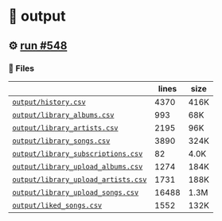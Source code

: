 # 📝  output 

## ⚙️ [run #548](https://github.com/jwenerd/ytm-dl/actions/runs/8135732807)

### 📁 Files

|                                                                         |lines|size|
|-------------------------------------------------------------------------|-----|----|
|[`output/history.csv` ](output/history.csv)                              |4370 |416K|
|[`output/library_albums.csv` ](output/library_albums.csv)                |993  |68K |
|[`output/library_artists.csv` ](output/library_artists.csv)              |2195 |96K |
|[`output/library_songs.csv` ](output/library_songs.csv)                  |3890 |324K|
|[`output/library_subscriptions.csv` ](output/library_subscriptions.csv)  |82   |4.0K|
|[`output/library_upload_albums.csv` ](output/library_upload_albums.csv)  |1274 |184K|
|[`output/library_upload_artists.csv` ](output/library_upload_artists.csv)|1731 |188K|
|[`output/library_upload_songs.csv` ](output/library_upload_songs.csv)    |16488|1.3M|
|[`output/liked_songs.csv` ](output/liked_songs.csv)                      |1552 |132K|